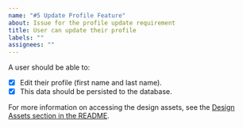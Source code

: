 ```yaml
---
name: "#5 Update Profile Feature"
about: Issue for the profile update requirement
title: User can update their profile
labels: ""
assignees: ""
---
```


A user should be able to:

- [x] Edit their profile (first name and last name).
- [x] This data should be persisted to the database.

For more information on accessing the design assets, see the [Design Assets section in the README](https://github.com/OpenClassrooms-Student-Center/Project-10-Bank-API#design-assets).
